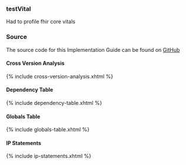 ### testVital

Had to profile fhir core vitals

### Source

The source code for this Implementation Guide can be found on [GitHub](https://github.com/JohnMoehrke/testVital)

#### Cross Version Analysis

{% include cross-version-analysis.xhtml %}

#### Dependency Table

{% include dependency-table.xhtml %}

#### Globals Table

{% include globals-table.xhtml %}

#### IP Statements

{% include ip-statements.xhtml %}
